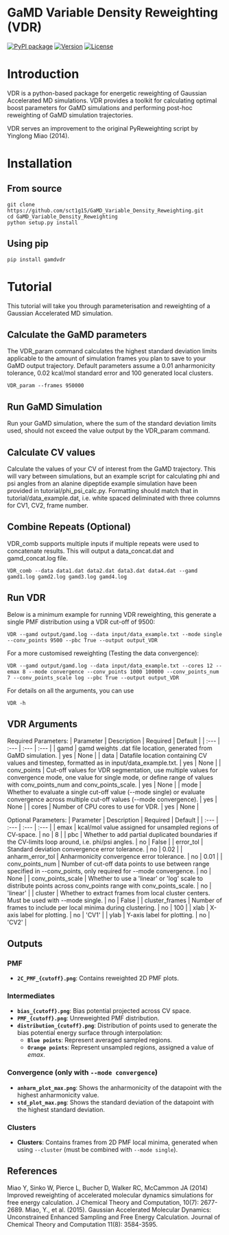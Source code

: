 # GaMD Variable Density Reweighting (VDR)

[![PyPI package](https://img.shields.io/badge/pip%20install-gamdvdr-brightgreen)](https://pypi.org/project/gamdvdr/) 
[![Version](https://img.shields.io/badge/version-1.0.0-yellow)](#)
[![License](https://img.shields.io/badge/license-MIT-blue.svg)](https://opensource.org/licenses/MIT)

# Introduction
VDR is a python-based package for energetic reweighting of Gaussian Accelerated MD simulations. VDR provides a toolkit for calculating optimal boost parameters for GaMD simulations and performing post-hoc reweighting of GaMD simulation trajectories.

VDR serves an improvement to the original PyReweighting script by Yinglong Miao (2014).

# Installation
## From source
``` 
git clone https://github.com/sct1g15/GaMD_Variable_Density_Reweighting.git
cd GaMD_Variable_Density_Reweighting
python setup.py install
```
## Using pip
``` 
pip install gamdvdr
``` 

# Tutorial
This tutorial will take you through parameterisation and reweighting of a Gaussian Accelerated MD simulation.

## Calculate the GaMD parameters
The VDR_param command calculates the highest standard deviation limits applicable to the amount of simulation frames you plan to save to your GaMD output trajectory. Default parameters assume a 0.01 anharmonicity tolerance, 0.02 kcal/mol standard error and 100 generated local clusters.
``` 
VDR_param --frames 950000
``` 
## Run GaMD Simulation
Run your GaMD simulation, where the sum of the standard deviation limits used, should not exceed the value output by the VDR_param command.

## Calculate CV values
Calculate the values of your CV of interest from the GaMD trajectory. This will vary between simulations, but an example script for calculating phi and psi angles from an alanine dipeptide example simulation have been provided in tutorial/phi_psi_calc.py. Formatting should match that in tutorial/data_example.dat, i.e. white spaced deliminated with three columns for CV1, CV2, frame number.

## Combine Repeats (Optional)
VDR_comb supports multiple inputs if multiple repeats were used to concatenate results. This will output a data_concat.dat and gamd_concat.log file.
``` 
VDR_comb --data data1.dat data2.dat data3.dat data4.dat --gamd gamd1.log gamd2.log gamd3.log gamd4.log
``` 

## Run VDR
Below is a minimum example for running VDR reweighting, this generate a single PMF distribution using a VDR cut-off of 9500:
``` 
VDR --gamd output/gamd.log --data input/data_example.txt --mode single --conv_points 9500 --pbc True --output output_VDR
``` 
For a more customised reweighting (Testing the data convergence):
``` 
VDR --gamd output/gamd.log --data input/data_example.txt --cores 12 --emax 8 --mode convergence --conv_points 1000 100000 --conv_points_num 7 --conv_points_scale log --pbc True --output output_VDR
``` 
For details on all the arguments, you can use
``` 
VDR -h
```

## VDR Arguments

Required Parameters:
| Parameter | Description | Required | Default | 
| :--- | :--- | :--- | :--- |
| gamd | gamd weights .dat file location, generated from GaMD simulation. | yes | None |
| data | Datafile location containing CV values and timestep, formatted as in input/data_example.txt. | yes | None |
| conv_points | Cut-off values for VDR segmentation, use multiple values for convergence mode, one value for single mode, or define range of values with conv_points_num and conv_points_scale. | yes | None |
| mode | Whether to evaluate a single cut-off value (--mode single) or evaluate convergence across multiple cut-off values (--mode convergence). | yes | None |
| cores | Number of CPU cores to use for VDR. | yes | None |

Optional Parameters:
| Parameter | Description | Required | Default | 
| :--- | :--- | :--- | :--- |
| emax | kcal/mol value assigned for unsampled regions of CV-space. | no | 8 |
| pbc | Whether to add partial duplicated boundaries if the CV-limits loop around, i.e. phi/psi angles. | no | False |
| error_tol | Standard deviation convergence error tolerance. | no | 0.02 |
| anharm_error_tol | Anharmonicity convergence error tolerance. | no | 0.01 |
| conv_points_num | Number of cut-off data points to use between range specified in --conv_points, only required for --mode convergence. | no | None |
| conv_points_scale | Whether to use a 'linear' or 'log' scale to distribute points across conv_points range with conv_points_scale. | no | 'linear' |
| cluster | Whether to extract frames from local cluster centers. Must be used with --mode single. | no | False |
| cluster_frames | Number of frames to include per local minima during clustering. | no | 100 |
| xlab | X-axis label for plotting. | no | 'CV1' |
| ylab | Y-axis label for plotting. | no | 'CV2' |

## Outputs
### PMF
- **`2C_PMF_{cutoff}.png`**: Contains reweighted 2D PMF plots.

### Intermediates
- **`bias_{cutoff}.png`**: Bias potential projected across CV space.
- **`PMF_{cutoff}.png`**: Unreweighted PMF distribution.
- **`distribution_{cutoff}.png`**: Distribution of points used to generate the bias potential energy surface through interpolation:
  - **`Blue points`**: Represent averaged sampled regions.
  - **`Orange points`**: Represent unsampled regions, assigned a value of *emax*.

### Convergence (only with `--mode convergence`)
- **`anharm_plot_max.png`**: Shows the anharmonicity of the datapoint with the highest anharmonicity value.
- **`std_plot_max.png`**: Shows the standard deviation of the datapoint with the highest standard deviation.

### Clusters
- **Clusters**: Contains frames from 2D PMF local minima, generated when using `--cluster` (must be combined with `--mode single`).
 

## References
Miao Y, Sinko W, Pierce L, Bucher D, Walker RC, McCammon JA (2014) Improved reweighting of accelerated molecular dynamics simulations for free energy calculation. J Chemical Theory and Computation, 10(7): 2677-2689.
Miao, Y., et al. (2015). Gaussian Accelerated Molecular Dynamics: Unconstrained Enhanced Sampling and Free Energy Calculation. Journal of Chemical Theory and Computation 11(8): 3584-3595.
	


